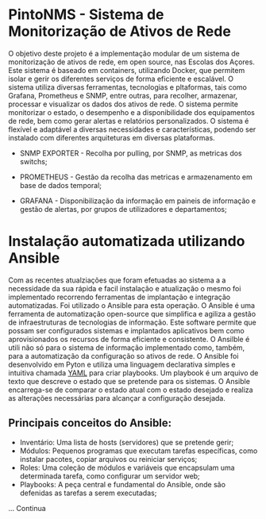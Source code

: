 # PintoNMS - Sistema de Monitorização de Ativos de Rede

O objetivo deste projeto é a implementação modular de um sistema de monitorização de ativos de rede, em open source, nas Escolas dos Açores. Este sistema é baseado em containers, utilizando Docker, que permitem isolar e gerir os diferentes serviços de forma eficiente e escalável. O sistema utiliza diversas ferramentas, tecnologias e pltaformas, tais como Grafana, Prometheus e SNMP, entre outras, para recolher, armazenar, processar e visualizar os dados dos ativos de rede. O sistema permite monitorizar o estado, o desempenho e a disponibilidade dos equipamentos de rede, bem como gerar alertas e relatórios personalizados. O sistema é flexível e adaptável a diversas necessidades e características, podendo ser instalado com diferentes arquiteturas em diversas plataformas.

- SNMP EXPORTER - Recolha por pulling, por SNMP, as metricas dos switchs;

- PROMETHEUS - Gestão da recolha das metricas e armazenamento em base de dados temporal;

- GRAFANA - Disponibilização da informação em paineis de informação e gestão de alertas, por grupos de utilizadores e departamentos;

# Instalação automatizada utilizando Ansible

Com as recentes atualziações que foram efetuadas ao sistema a a necessidade da sua rápida e facil instalação e atualização o mesmo foi implementado recorrendo ferramentas de implantação e integração automatizadas. Foi utilizado o Ansible para esta operação.
O Ansible é uma ferramenta de automatização open-source que simplifica e agiliza a gestão de infraestruturas de tecnologias de informação. Este software permite que possam ser configurados sistemas e implantados aplicativos bem  como aprovisionados os recursos de forma eficiente e consistente.
O Ansilble é utili não só para o sistema de informação implementado como, também, para a automatização da configuração so ativos de rede.
O Ansible foi desenvolvido em Pyton e utiliza uma linguagem declarativa simples e intuitiva chamada [YAML](https://pt.wikipedia.org/wiki/YAML) para criar playbooks. Um playbook é um arquivo de texto que descreve o estado que se pretende para os sistemas. O Ansible encarrega-se de comparar o estado atual com o estado desejado e realiza as alterações necessárias para alcançar a configuração desejada.

## Principais conceitos do Ansible:

- Inventário: Uma lista de hosts (servidores) que se pretende gerir;
- Módulos: Pequenos programas que executam tarefas específicas, como instalar pacotes, copiar arquivos ou reiniciar serviços;
- Roles: Uma coleção de módulos e variáveis que encapsulam uma determinada tarefa, como configurar um servidor web;
- Playbooks: A peça central e fundamental do Ansible, onde são defenidas as tarefas a serem executadas;

... Continua
